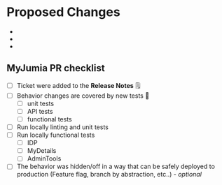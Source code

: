 # Proposed Changes

- 
-
-

## MyJumia PR checklist

- [ ] Ticket were added to the **Release Notes** 🗒️
- [ ] Behavior changes are covered by new tests 🧪
  - [ ] unit tests
  - [ ] API tests
  - [ ] functional tests
- [ ] Run locally linting and unit tests
- [ ] Run locally functional tests
  - [ ] IDP
  - [ ] MyDetails
  - [ ] AdminTools
- [ ] The behavior was hidden/off in a way that can be safely deployed to production (Feature flag, branch by abstraction, etc..) - _optional_
